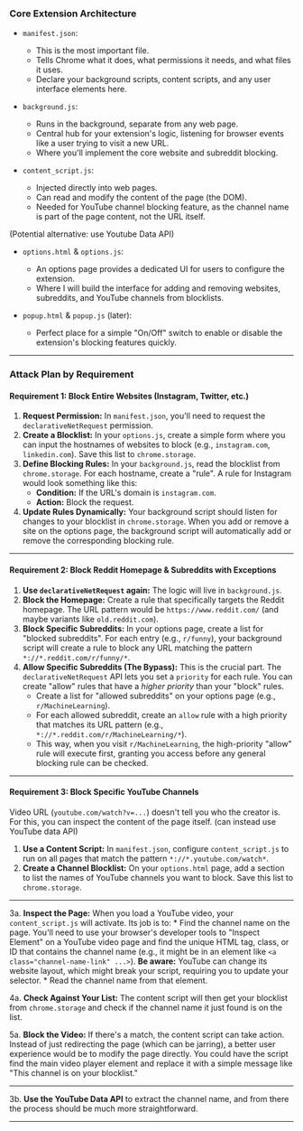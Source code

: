 ### **Core Extension Architecture**

*   `manifest.json`: 
    - This is the most important file. 
    - Tells Chrome what it does, what permissions it needs, and what files it uses.
    - Declare your background scripts, content scripts, and any user interface elements here.

*   `background.js`: 
    - Runs in the background, separate from any web page. 
    - Central hub for your extension's logic, listening for browser events like a user trying to visit a new URL. 
    - Where you'll implement the core website and subreddit blocking.

*   `content_script.js`: 
    - Injected directly into web pages. 
    - Can read and modify the content of the page (the DOM).
    - Needed for YouTube channel blocking feature, as the channel name is part of the page content, not the URL itself.

(Potential alternative: use Youtube Data API)

*   `options.html` & `options.js`: 
    - An options page provides a dedicated UI for users to configure the extension. 
    - Where I will build the interface for adding and removing websites, subreddits, and YouTube channels from blocklists.


*   `popup.html` & `popup.js` (later):
    - Perfect place for a simple "On/Off" switch to enable or disable the extension's blocking features quickly.

---

### **Attack Plan by Requirement**

#### **Requirement 1: Block Entire Websites (Instagram, Twitter, etc.)**

1.  **Request Permission:** In `manifest.json`, you'll need to request the `declarativeNetRequest` permission.
2.  **Create a Blocklist:** In your `options.js`, create a simple form where you can input the hostnames of websites to block (e.g., `instagram.com`, `linkedin.com`). Save this list to `chrome.storage`.
3.  **Define Blocking Rules:** In your `background.js`, read the blocklist from `chrome.storage`. For each hostname, create a "rule". A rule for Instagram would look something like this:
    *   **Condition:** If the URL's domain is `instagram.com`.
    *   **Action:** Block the request.
4.  **Update Rules Dynamically:** Your background script should listen for changes to your blocklist in `chrome.storage`. When you add or remove a site on the options page, the background script will automatically add or remove the corresponding blocking rule.

---
#### **Requirement 2: Block Reddit Homepage & Subreddits with Exceptions**

1.  **Use `declarativeNetRequest` again:** The logic will live in `background.js`.
2.  **Block the Homepage:** Create a rule that specifically targets the Reddit homepage. The URL pattern would be `https://www.reddit.com/` (and maybe variants like `old.reddit.com`).
3.  **Block Specific Subreddits:** In your options page, create a list for "blocked subreddits". For each entry (e.g., `r/funny`), your background script will create a rule to block any URL matching the pattern `*://*.reddit.com/r/funny/*`.
4.  **Allow Specific Subreddits (The Bypass):** This is the crucial part. The `declarativeNetRequest` API lets you set a `priority` for each rule. You can create "allow" rules that have a *higher priority* than your "block" rules.
    *   Create a list for "allowed subreddits" on your options page (e.g., `r/MachineLearning`).
    *   For each allowed subreddit, create an `allow` rule with a high priority that matches its URL pattern (e.g., `*://*.reddit.com/r/MachineLearning/*`).
    *   This way, when you visit `r/MachineLearning`, the high-priority "allow" rule will execute first, granting you access before any general blocking rule can be checked.

---

#### **Requirement 3: Block Specific YouTube Channels**

Video URL (`youtube.com/watch?v=...`) doesn't tell you who the creator is. 
For this, you can inspect the content of the page itself. (can instead use YouTube data API)

1.  **Use a Content Script:** In `manifest.json`, configure `content_script.js` to run on all pages that match the pattern `*://*.youtube.com/watch*`.
2.  **Create a Channel Blocklist:** On your `options.html` page, add a section to list the names of YouTube channels you want to block. Save this list to `chrome.storage`.

---

3a.  **Inspect the Page:** When you load a YouTube video, your `content_script.js` will activate. Its job is to:
    *   Find the channel name on the page. You'll need to use your browser's developer tools to "Inspect Element" on a YouTube video page and find the unique HTML tag, class, or ID that contains the channel name (e.g., it might be in an element like `<a class="channel-name-link" ...>`). **Be aware:** YouTube can change its website layout, which might break your script, requiring you to update your selector.
    *   Read the channel name from that element.

4a.  **Check Against Your List:** The content script will then get your blocklist from `chrome.storage` and check if the channel name it just found is on the list.

5a.  **Block the Video:** If there's a match, the content script can take action. Instead of just redirecting the page (which can be jarring), a better user experience would be to modify the page directly. You could have the script find the main video player element and replace it with a simple message like "This channel is on your blocklist."

--- 

3b. **Use the YouTube Data API** to extract the channel name, and from there the process should be much more straightforward.

---